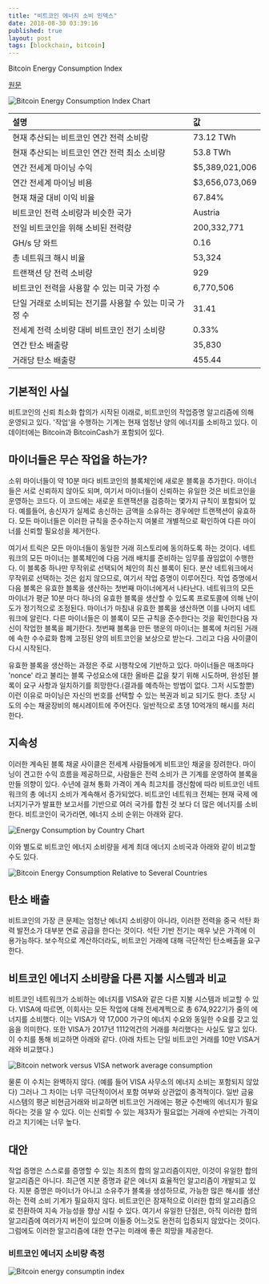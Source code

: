 ```yaml
---
title: "비트코인 에너지 소비 인덱스"
date: 2018-08-30 03:39:16
published: true
layout: post
tags: [blockchain, bitcoin]
---
```


Bitcoin Energy Consumption Index

[원문](https://digiconomist.net/bitcoin-energy-consumption)

![Bitcoin Energy Consumption Index Chart](../../../../2018/08/chart1.png)

|설명|값|
|:-|:-|
| 현재 추산되는 비트코인 연간 전력 소비랑 | 73.12 TWh |
| 현재 추산되는 비트코인 연간 전력 최소 소비량 | 53.8 TWh |
| 연간 전세계 마이닝 수익 | $5,389,021,006 |
| 연간 전세계 마이닝 비용| $3,656,073,069 |
| 현재 채굴 대비 이익 비율 | 67.84% |
| 비트코인 전력 소비량과 비슷한 국가 | Austria |
| 전일 비트코인을 위해 소비된 전력량 | 200,332,771 |
| GH/s 당 와트 | 0.16|
| 총 네트워크 해시 비율 | 53,324 |
| 트랜잭션 당 전력 소비량 | 929 |
| 비트코인 전력을 사용할 수 있는 미국 가정 수 | 6,770,506 |
| 단일 거래로 소비되는 전기를 사용할 수 있는 미국 가정 수 | 31.41 |
| 전세계 전력 소비량 대비 비트코인 전기 소비량 | 0.33% |
| 연간 탄소 배출량 | 35,830 |
| 거래당 탄소 배출량 | 455.44 |

## 기본적인 사실

비트코인의 신뢰 최소화 합의가 시작된 이래로, 비트코인의 작업증명 알고리즘에 의해 운영되고 있다.  '작업'을 수행하는 기계는 현재 엄청난 양의 에너지를 소비하고 있다. 이 데이터에는 Bitcoin과 BitcoinCash가 포함되어 있다. 

## 마이너들은 무슨 작업을 하는가?

소위 마이너들이 약 10분 마다 비트코인의 블록체인에 새로운 블록을 추가한다. 마이너들은 서로 신뢰하지 않아도 되며, 여기서 마이너들이 신뢰하는 유일한 것은 비트코인을 운영하는 코드다. 이 코드에는 새로운 트랜잭션을 검증하는 몇가지 규칙이 포함되어 있다. 예를들어, 송신자가 실제로 송신하는 금액을 소유하는 경우에만 트랜잭션이 유효하다. 모든 마이너들은 이러한 규칙을 준수하는지 여불르 개별적으로 확인하여 다른 마이너를 신뢰할 필요성을 제거한다.

여기서 트릭은 모든 마이너들이 동일한 거래 히스토리에 동의하도록 하는 것이다. 네트워크의 모든 마이너는 블록체인에 다음 거래 배치를 준비하는 임무를 끊임없이 수행한다. 이 블록중 하나만 무작위로 선택되어 체인의 최신 블록이 된다. 분산 네트워크에서 무작위로 선택하는 것은 쉽지 않으므로, 여기서 작업 증명이 이루어진다. 작업 증명에서 다음 블록은 유효한 블록을 생산하는 첫번째 마이너에게서 나타난다. 네트워크의 모든 마이너가 평균 10분 마다 하나의 유효한 블록을 생산할 수 있도록 프로토콜에 의해 난이도가 정기적으로 조정된다. 마이너가 마침내 유효한 블록을 생산하면 이를 나머지 네트워크에 알린다. 다른 마이너들은 이 블록이 모든 규칙을 준수한다는 것을 확인한다음 자신이 작업한 블록을 폐기한다. 첫번째 블록을 만든 행운의 마이너는 블록에 처리된 거래에 속한 수수료화 함께 고정된 양의 비트코인을 보상으로 받는다. 그리고 다음 사이클이 다시 시작된다.

유효한 블록을 생산하는 과정은 주로 시행착오에 기반하고 있다. 마이너들은 매초마다 'nonce' 라고 불리는 블록 구성요소에 대한 올바른 값을 찾기 위해 시도하며, 완성된 블록이 요구 사항과 일치하기를 희망한다.(결과를 예측하는 방법이 없다. 그저 시도할뿐) 이런 이유로 마이닝은 자신의 번호를 선택할 수 있는 복권과 비교 되기도 한다. 초당 시도의 수는 채굴장비의 해시레이트에 주어진다. 일반적으로 초댕 10억개의 해시를 처리한다.

## 지속성

이러한 계속된 블록 채굴 사이클은 전세계 사람들에게 비트코인 채굴을 장려한다. 마이닝이 견고한 수익 흐름을 제공하므로, 사람들은 전력 소비가 큰 기계를 운영하여 블록을 만들 의향이 있다. 수년에 걸쳐 통화 가격이 계속 최고치를 갱신함에 따라 비트코인 네트워크의 총 에너지 소비가 계속해서 증가되었다. 비트코인 네트워크 전체는 현재 국제 에너지기구가 발표한 보고서를 기반으로 여러 국가를 합친 것 보다 더 많은 에너지를 소비한다. 비트코인이 국가라면, 에너지 소비 순위는 아래와 같다.

![Energy Consumption by Country Chart](../../../../2018/08/chart2.png)

이와 별도로 비트코인 에너지 소비량을 세계 최대 에너지 소비국과 아래와 같이 비교할 수도 있다.

![Bitcoin Energy Consumption Relative to Several Countries](../../../../2018/08/chart3.png)

## 탄소 배출

비트코인의 가장 큰 문제는 엄청난 에너지 소비량이 아니라, 이러한 전력을 중국 석탄 화력 발전소가 대부분 연료 공급을 한다는 것이다. 석탄 기반 전기는 매우 낮은 가격에 이용가능하다. 보수적으로 계산하더라도, 비트코인 거래에 대해 극단적인 탄소배출을 요구한다.

## 비트코인 에너지 소비량을 다른 지불 시스템과 비교

비트코인 네트워크가 소비하는 에너지를 VISA와 같은 다른 지불 시스템과 비교할 수 있다. VISA에 따르면, 이회사는 모든 작업에 대해 전세계쩍으로 총 674,922기가 줄의 에너지를 소비했다. 이는 VISA가 약 17,000 가구의 에너지 수요와 동일한 수요를 갖고 있음을 의미한다.  또한 VISA가 2017년 1112억건의 거래를 처리했다는 사실도 알고 있다. 이 수치를 통해 비교하면 아래와 같다. (아래 차트는 단일 비트코인 거래를 10만 VISA거래와 비교했다.)

![Bitcoin network versus VISA network average consumption](../../../../2018/08/chart4.png)

물론 이 수치는 완벽하지 않다. (예를 들어 VISA 사무소의 에너지 소비는 포함되지 않았다) 그러나 그 차이는 너무 극단적이어서 포함 여부와 상관없이 충격적이다. 일반 금융 시스템의 평균 비현금거래와 비교하면 비트코인 거래에는 평균 수천배의 에너지가 필요하다는 것을 알 수 있다.  이는 신뢰할 수 있는 제3자가 필요없는 거래에 수반되는 가격이라고 치기에는 너무 높다.

## 대안

작업 증명은 스스로를 증명할 수 있는 최초의 합의 알고리즘이지만, 이것이 유일한 합의 알고리즘은 아니다. 최근엔 지분 증명과 같은 에너지 효율적인 알고리즘이 개발되고 있다. 지분 증명은 마이너가 아니고 소유주가 블록을 생성하므로, 가능한 많은 해시를 생산하는 전력 소비 기계가 필요하지 않다. 비트코인은 잠재적으로 이러한 합의 알고리즘으로 전환하여 지속 가능성을 향상 시킬 수 있다. 여기서 유일한 단점은, 아직 이러한 합의 알고리즘에 여러가지 버전이 있으며 이들중 어느것도 완전히 입증되지 않았다는 것이다. 그럼에도 이러한 알고리즘에 대한 연구는 미래에 좋은 희망을 제공한다.

### 비트코인 에너지 소비량 측정

![Bitcoin energy consumptin index](https://digiconomist.net/wp-content/uploads/2018/03/info-bitcoin-energy-consumption-v2.png)



